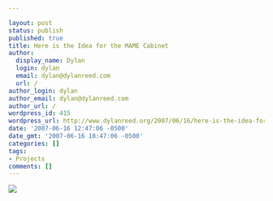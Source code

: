 ```yaml
---

layout: post
status: publish
published: true
title: Here is the Idea for the MAME Cabinet
author:
  display_name: Dylan
  login: dylan
  email: dylan@dylanreed.com
  url: /
author_login: dylan
author_email: dylan@dylanreed.com
author_url: /
wordpress_id: 415
wordpress_url: http://www.dylanreed.org/2007/06/16/here-is-the-idea-for-the-mame-cabinet/
date: '2007-06-16 12:47:06 -0500'
date_gmt: '2007-06-16 18:47:06 -0500'
categories: []
tags:
- Projects
comments: []
---
```


![][1]

   [1]: http://img.timeinc.net/popsci/images/2007/03/table_485.jpg

